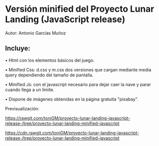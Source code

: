 
# Versión minified del Proyecto Lunar Landing (JavaScript release)

Autor: Antonio Garcías Muñoz

## Incluye:

• Html con los elementos básicos del juego.

• Minified Css: d.css y m.css dos versiones que cargan mediante media query dependiendo del tamaño de pantalla.

• Minified Js: con el javascript necesario para dejar caer la nave y parar cuando llega a un límite.

• Dispone de imágenes obtenidas en la página gratuita "pixabay".

Previsualización:

https://rawgit.com/toniGM/proyecto-lunar-landing-javascript-release-/tree/proyecto-lunar-landing-minified-javascript


https://cdn.rawgit.com/toniGM/proyecto-lunar-landing-javascript-release-/tree/proyecto-lunar-landing-minified-javascript


